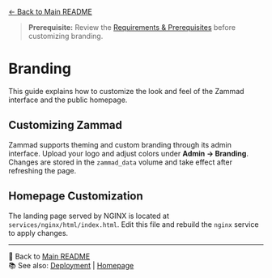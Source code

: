 [← Back to Main README](README/index.md)

> **Prerequisite:** Review the [Requirements & Prerequisites](README/index.md#-requirements--prerequisites) before customizing branding.

# Branding

This guide explains how to customize the look and feel of the Zammad interface and the public homepage.

## Customizing Zammad

Zammad supports theming and custom branding through its admin interface. Upload your logo and adjust colors under **Admin → Branding**. Changes are stored in the `zammad_data` volume and take effect after refreshing the page.

## Homepage Customization

The landing page served by NGINX is located at `services/nginx/html/index.html`. Edit this file and rebuild the `nginx` service to apply changes.

---
🔗 Back to [Main README](README/index.md)  
📚 See also: [Deployment](deployment.md) | [Homepage](homepage.md)
